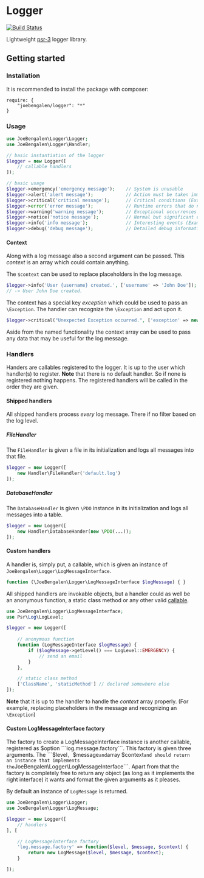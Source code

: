 # Logger
[![Build Status](https://travis-ci.org/JoeBengalen/JBLogger.svg?branch=develop)](https://travis-ci.org/JoeBengalen/JBLogger)

Lightweight [psr-3](https://github.com/php-fig/fig-standards/blob/master/accepted/PSR-3-logger-interface.md) logger library.

## Getting started

### Installation

It is recommended to install the package with composer:
```
require: {
    "joebengalen/logger": "*"
}
```

### Usage

```php
use JoeBengalen\Logger\Logger;
use JoeBengalen\Logger\Handler;

// basic instantiation of the logger
$logger = new Logger([
    // callable handlers
]);

// basic usage
$logger->emergency('emergency message');    // System is unusable
$logger->alert('alert message');            // Action must be taken immediately (Example: Entire website down, database unavailable, etc. This should trigger the SMS alerts and wake you up.)
$logger->critical('critical message');      // Critical conditions (Example: Application component unavailable, unexpected exception.)
$logger->error('error message');            // Runtime errors that do not require immediate action but should typically be logged and monitored.
$logger->warning('warning message');        // Exceptional occurrences that are not errors (Example: Use of deprecated APIs, poor use of an API, undesirable things that are not necessarily wrong.)
$logger->notice('notice message');          // Normal but significant events.
$logger->info('info message');              // Interesting events (Example: User logs in, SQL logs.)
$logger->debug('debug message');            // Detailed debug information.
```

#### Context

Along with a log message also a second argument can be passed. This *context* is an array which could contain anything.

The ```$context``` can be used to replace placeholders in the log message.
```php
$logger->info('User {username} created.', ['username' => 'John Doe']);
// -> User John Doe created.
```

The context has a special key *exception* which could be used to pass an ```\Exception```. The handler can recognize the ```\Exception``` and act upon it.
```php
$logger->critical("Unexpected Exception occurred.", ['exception' => new \Exception('Something went horribly wrong :(')]);
```

Aside from the named functionality the context array can be used to pass any data that may be useful for the log message.

### Handlers

Handers are callables registered to the logger. It is up to the user which handler(s) to register. **Note** that there is no default handler. So if none is registered nothing happens. The registered handlers will be called in the order they are given.

#### Shipped handlers
All shipped handlers process *every* log message. There if no filter based on the log level.

##### FileHandler
The ```FileHandler``` is given a file in its initialization and logs all messages into that file.

```php
$logger = new Logger([
    new Handler\FileHandler('default.log')
]);
```

##### DatabaseHandler
The ```DatabaseHandler``` is given ```\PDO``` instance in its initialization and logs all messages into a table.

```php
$logger = new Logger([
    new Handler\DatabaseHander(new \PDO(...));
]);
```

#### Custom handlers

A handler is, simply put, a callable, which is given an instance of ```JoeBengalen\Logger\LogMessageInterface```.
```php
function (\JoeBengalen\Logger\LogMessageInterface $logMessage) { }
```

All shipped handlers are invokable objects, but a handler could as well be an anonymous function, a static class method or any other valid [callable](http://php.net/manual/en/language.types.callable.php).

```php
use JoeBengalen\Logger\LogMessageInterface;
use Psr\Log\LogLevel;

$logger = new Logger([
    
    // anonymous function
    function (LogMessageInterface $logMessage) {
        if ($logMessage->getLevel() === LogLevel::EMERGENCY) {
            // send an email
        }
    },

    // static class method
    ['ClassName', 'staticMethod'] // declared somewhere else
]);
```

**Note** that it is up to the handler to handle the _context_ array properly. (For example, replacing placeholders in the message and recognizing an ```\Exception```)

#### Custom LogMessageInterface factory
The factory to create a LogMessageInterface instance is another callable, registered as $option ```log.message.factory```. This factory is given three arguments. The ```$level```, ```$message``` and ```array $context``` and should return an instance that implements the ```JoeBengalen\Logger\LogMessageInterface```. Apart from that the factory is completely free to return any object (as long as it implements the right interface) it wants and format the given arguments as it pleases.

By default an instance of ```LogMessage``` is returned.

```php
use JoeBengalen\Logger\Logger;
use JoeBengalen\Logger\LogMessage;

$logger = new Logger([
    // handlers
], [

    // LogMessageInterface factory
    'log.message.factory' => function($level, $message, $context) {
        return new LogMessage($level, $message, $context);
    }

]);
```
